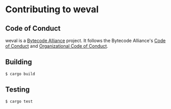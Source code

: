 # Contributing to weval

## Code of Conduct

weval is a [Bytecode Alliance] project. It follows the Bytecode Alliance's [Code
of Conduct] and [Organizational Code of Conduct].

[Bytecode Alliance]: https://bytecodealliance.org/
[Code of Conduct]: CODE_OF_CONDUCT.md
[Organizational Code of Conduct]: ORG_CODE_OF_CONDUCT.md

## Building

```
$ cargo build
```

## Testing

```
$ cargo test
```
